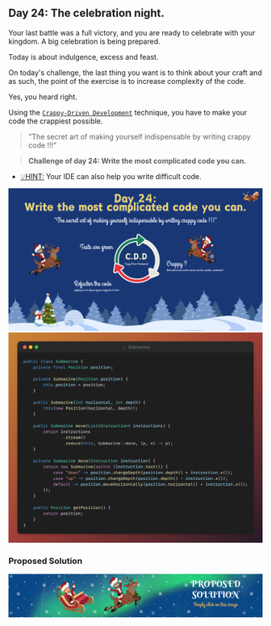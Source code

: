 ## Day 24: The celebration night.

Your last battle was a full victory, and you are ready to celebrate with
your kingdom. A big celebration is being prepared.

Today is about indulgence, excess and feast.

On today's challenge, the last thing you want is to think about your craft and
as such, the point of the exercise is to increase complexity of the code.

Yes, you heard right.

Using the [`Crappy-Driven Development`](https://github.com/ythirion/crappy-driven-development) technique, you have to make your
code the crappiest possible.

> "The secret art of making yourself indispensable by writing crappy code !!!"

> **Challenge of day 24: Write the most complicated code you can.**

- <u>💡HINT:</u> Your IDE can also help you write difficult code.

![Crappy Driven Development](cdd.png)
![Snippet](snippet.png)

### Proposed Solution
[![Proposed Solution Guide](../../img/proposed-solution.png)](solution/step-by-step.md)